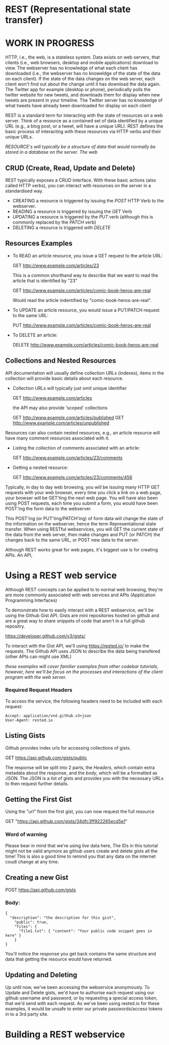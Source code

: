 # REST (Representational state transfer)

# WORK IN PROGRESS

HTTP, i.e., the web, is a stateless system. Data exists on web servers, that
clients (i.e., web browsers, desktop and mobile applications) download to view.
The webserver has no knowledge of what each client has downloaded (i.e., the
webserver has no knoweldge of the state of the data on each client). If the
state of the data changes on the web server, each client won't find out about
the change until it has download the data again. The Twitter app for example
(desktop or phone), periodically polls the twitter website for new tweets, and
downloads them for display when new tweets are present in your timeline. The
Twitter server has no knowledge of what tweets have already been downloaded for
display on each client

REST is a standard term for interacting with the state of resources on a web
server. Think of a resource as a contained set of data identified by a unique
URL (e.g., a blog post, or a tweet, will have a unique URL). REST defines the
basic process of interacting with these resources via HTTP verbs and their
unique URLs.

*RESOURCE's will typically be a structure of data that would normally be stored
in a database on the server. The web*


## CRUD (Create, Read, Update and Delete)

REST typically exposes a CRUD interface. With these basic actions (also called
HTTP verbs), you can interact with resources on the server in a standardised
way.

- CREATING a resource is triggered by issuing the *POST* HTTP Verb to the
  webserver.
- READING a resource is triggered by issuing the *GET* Verb
- UPDATING a resource is triggered by the *PUT* verb (although this is commonly
  replaced by the *PATCH* verb)
- DELETING a resource is triggered with *DELETE*


## Resources Examples

- To READ an article resource, you issue a GET request to the article URL:

  GET http://www.example.com/articles/23
  
  This is a common shorthand way to describe that we want to read the article
  that is identified by "23"

  GET http://www.example.com/articles/comic-book-heros-are-real
  
  Would read the article indentified by "comic-book-heros-are-real".

- To UPDATE an article resource, you would issue a PUT/PATCH request to the same
  URL:

  PUT http://www.example.com/articles/comic-book-heros-are-real

- To DELETE an article:

  DELETE http://www.example.com/articles/comic-book-heros-are-real


## Collections and Nested Resources

API documentation will usually define collection URLs (indexes), items in the
collection will provide basic details about each resource.

- Collection URLs will typically just omit unique identifier

  GET http://www.example.com/articles

  the API may also provide 'scoped' collections

  GET http://www.example.com/articles/published GET
  http://www.example.com/articles/unpublished

Resources can also contain nested resources, e.g., an article resource will have
many comment resources associated with it.

- Listing the collection of comments associated with an article:

  GET http://www.example.com/articles/23/comments

- Getting a nested resource:

  GET http://www.example.com/articles/23/comments/456


Typically, in day to day web browsing, you will be issuing many HTTP GET
requests with your web browser, every time you click a link on a web page, your
browser will be GET'ting the next web page. You will have also been using POST
requests, each time you submit a form, you would have been POST'ing the form
data to the webserver. 

This POST'ing (or PUT'ting/PATCH'ing) of form data will change the state of the
information on the webserver, hence the term Representational state transfer.
When using RESTful webservices, you will GET the current state of the data from
the web server, then make changes and PUT (or PATCH) the changes back to the
same URL, or POST new data to the server.

Although REST works great for web pages, it's biggest use is for creating APIs.
An API, 


# Using a REST web service

Although REST concepts can be applied to to normal web browsing, they're are
more commonly associated with web services and APIs (Application Programming
Interfaces)

To demonstrate how to easily interact with a REST webservice, we'll be using the
Github Gist API. Gists are mini repositories hosted on github and are a great way to
share snippets of code that aren't in a full github repositry.

https://developer.github.com/v3/gists/

To interact with the Gist API, we'll using https://rested.io/ to make the
requests. The Github API uses JSON to describe the data being transfered (other
APIs can might use XML)

*these examples will cover familier examples from other codebar tutorials,
however, here we'll be focus on the processes and interactions of the client
program with the web server.*

### Required Request Headers

To access the service, the following headers need to be included with each
request:

```
Accept: application/vnd.github.v3+json
User-Agent: rested.io
```

## Listing Gists

Github provides index urls for accessing collections of gists.

GET https://api.github.com/gists/public

The response will be split into 2 parts, the *Headers*, which contain extra
metadata about the response, and the *body*, which will be a formatted as JSON.
The JSON is a list of gists and provides you with the necessary URLs to then
request further details.

## Getting the First Gist

Using the "url" from the first gist, you can now request the full resource

GET "https://api.github.com/gists/34dfc3ff922265ecd5e1"

### Word of warning

Please bear in mind that we're using *live* data here, The IDs in this tutorial
might not be valid anymore as github users create and delete gists all the time!
This is also a good time to remind you that any data on the internet coudl
change at any time. 

## Creating a new Gist

POST https://api.github.com/gists

### Body:

```
{ 
  "description": "the description for this gist", 
    "public": true, 
    "files": {
      "file1.txt": { "content": "Your public code snippet goes in here" }
    }
}
```

You'll notice the response you get back contains the same structure and data
that getting the resource would have returned.

## Updating and Deleting

Up until now, we've been accessing the webservice anonymously. To Update and
Delete gists, we'd have to authorise each request using our github username and
password, or by requesting a special access token, that we'd send with each
request. As we've been using rested.io for these examples, it would be unsafe to
enter our private passwords/access tokens in to a 3rd party site.

# Building a REST webservice
